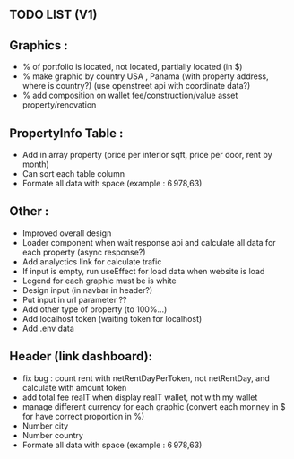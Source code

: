 ## TODO LIST (V1)

## Graphics :
- % of portfolio is located, not located, partially located (in $)
- % make graphic by country USA , Panama (with property address, where is country?) (use openstreet api with coordinate data?)
- % add composition on wallet fee/construction/value asset property/renovation

## PropertyInfo Table :
- Add in array property (price per interior sqft, price per door, rent by month)
- Can sort each table column
- Formate all data with space (example : 6 978,63)

## Other :
- Improved overall design
- Loader component when wait response api and calculate all data for each property (async response?)
- Add analyctics link for calculate trafic
- If input is empty, run useEffect for load data when website is load
- Legend for each graphic must be is white
- Design input (in navbar in header?)
- Put input in url parameter ??
- Add other type of property (to 100%...)
- Add localhost token (waiting token for localhost)
- Add .env data

## Header (link dashboard):
- fix bug : count rent with netRentDayPerToken, not netRentDay, and calculate with amount token
- add total fee realT when display realT wallet, not with my wallet
- manage different currency for each graphic (convert each monney in $ for have correct proportion in %)
- Number city
- Number country
- Formate all data with space (example : 6 978,63)
